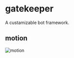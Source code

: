 # gatekeeper
A custamizable bot framework.

## motion

![motion](https://cloud.githubusercontent.com/assets/1921593/25702144/a339df6a-310a-11e7-9e46-ce5c30f93c7f.png)
